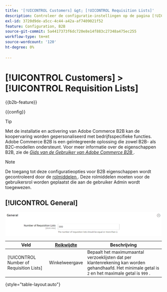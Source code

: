 ```yaml
---
title: '[!UICONTROL Customers] &gt; [!UICONTROL Requisition Lists]'
description: Controleer de configuratie-instellingen op de pagina [!UICONTROL Customers] &gt; [!UICONTROL Requisition Lists] van Commerce Admin.
exl-id: 3720d9de-a5cc-4c44-a42a-af7409021f52
feature: Configuration, B2B
source-git-commit: 5a4417373f6dc720e8e14f883c27348a475ec255
workflow-type: tm+mt
source-wordcount: '120'
ht-degree: 0%

---
```


# [!UICONTROL Customers] > [!UICONTROL Requisition Lists]

{{b2b-feature}}

{{config}}

>[!TIP]
>
>Met de installatie en activering van Adobe Commerce B2B kan de koopervaring worden gepersonaliseerd met bedrijfsspecifieke functies. Adobe Commerce B2B is een geïntegreerde oplossing die zowel B2B- als B2C-modellen ondersteunt. Voor meer informatie over de eigenschappen B2B, zie de [_Gids van de Gebruiker van Adobe Commerce B2B_ ](https://experienceleague.adobe.com/docs/commerce-admin/b2b/introduction.html).

>[!NOTE]
>
>De toegang tot deze configuratieopties voor B2B eigenschappen wordt gecontroleerd door de [ rolmiddelen ](../../systems/permissions-user-roles.md#role-resources). Deze rolmiddelen moeten voor de gebruikersrol worden geplaatst die aan de gebruiker Admin wordt toegewezen.

## [!UICONTROL General]

![ Algemeen ](./assets/requisition-lists-general.png)<!-- zoom -->

<!-- [General](https://experienceleague.adobe.com/en/docs/commerce-admin/b2b/requisition-lists/configure-requisition-lists) -->

| Veld | [ Reikwijdte ](../../getting-started/websites-stores-views.md#scope-settings) | Beschrijving |
|--- |--- |--- |
| [!UICONTROL Number of Requisition Lists] | Winkelweergave | Bepaalt het maximumaantal verzoeklijsten dat per klantenrekening kan worden gehandhaafd. Het minimale getal is `2` en het maximale getal is `999` . |

{style="table-layout:auto"}
